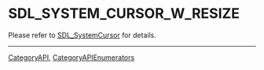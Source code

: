 # SDL_SYSTEM_CURSOR_W_RESIZE

Please refer to [SDL_SystemCursor](SDL_SystemCursor) for details.

----
[CategoryAPI](CategoryAPI), [CategoryAPIEnumerators](CategoryAPIEnumerators)

